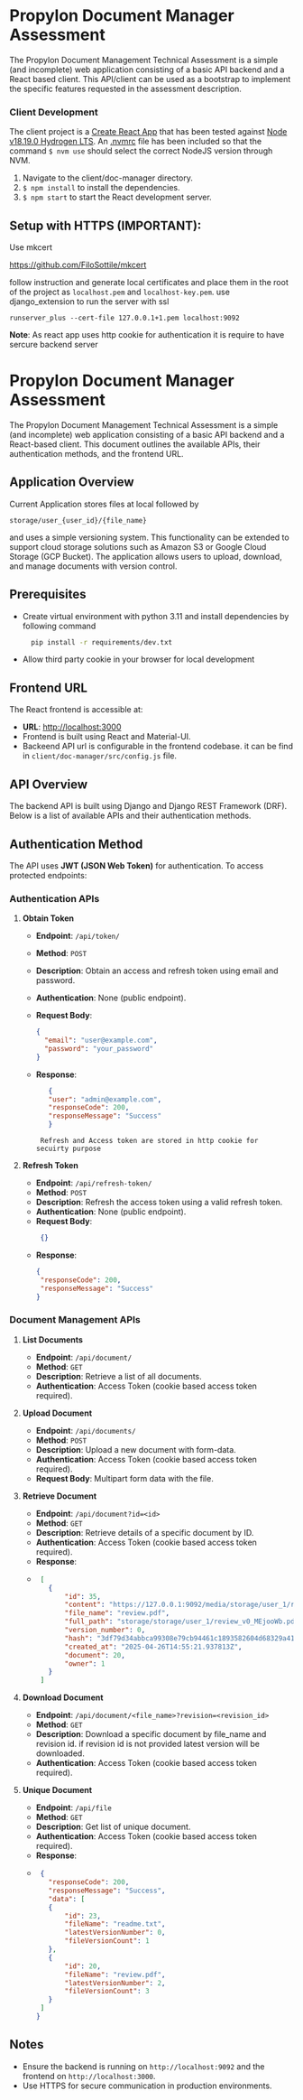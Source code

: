 # Propylon Document Manager Assessment

The Propylon Document Management Technical Assessment is a simple (and incomplete) web application consisting of a basic API backend and a React based client.  This API/client can be used as a bootstrap to implement the specific features requested in the assessment description. 


### Client Development 
The client project is a [Create React App](https://create-react-app.dev/) that has been tested against [Node v18.19.0 Hydrogen LTS](https://nodejs.org/download/release/v18.19.0/).  An [.nvmrc](https://github.com/nvm-sh/nvm#calling-nvm-use-automatically-in-a-directory-with-a-nvmrc-file) file has been included so that the command `$ nvm use` should select the correct NodeJS version through NVM.
1. Navigate to the client/doc-manager directory.
2. `$ npm install` to install the dependencies.
3. `$ npm start` to start the React development server.


## Setup with HTTPS (IMPORTANT):
Use mkcert 

https://github.com/FiloSottile/mkcert

follow instruction and generate local certificates
and place them in the root of the project as `localhost.pem` and `localhost-key.pem`.
use django_extension to run the server with ssl

`runserver_plus --cert-file 127.0.0.1+1.pem localhost:9092`

**Note**: As react app uses http cookie for authentication it is require to have sercure backend server

# Propylon Document Manager Assessment

The Propylon Document Management Technical Assessment is a simple (and incomplete) web application consisting of a basic API backend and a React-based client. This document outlines the available APIs, their authentication methods, and the frontend URL.

## Application Overview
Current Application stores files at local followed by 

```storage/user_{user_id}/{file_name} ```

and uses a simple versioning system.
This functionality can be extended to support cloud storage solutions such as Amazon S3 or Google Cloud Storage (GCP Bucket).
The application allows users to upload, download, and manage documents with version control.

## Prerequisites
- Create virtual environment with python 3.11 and install dependencies by following command
    ```bash
      pip install -r requirements/dev.txt
    ```
- Allow third party cookie in your browser for local development

## Frontend URL
The React frontend is accessible at:
- **URL**: [http://localhost:3000](http://localhost:3000)
- Frontend is built using React and Material-UI.
- Backeend API url is configurable in the frontend codebase. it can be find in `client/doc-manager/src/config.js` file.

## API Overview
The backend API is built using Django and Django REST Framework (DRF). Below is a list of available APIs and their authentication methods.

## Authentication Method
The API uses **JWT (JSON Web Token)** for authentication. To access protected endpoints:

### Authentication APIs
1. **Obtain Token**
   - **Endpoint**: `/api/token/`
   - **Method**: `POST`
   - **Description**: Obtain an access and refresh token using email and password.
   - **Authentication**: None (public endpoint).
   - **Request Body**:
     ```json
     {
       "email": "user@example.com",
       "password": "your_password"
     }
     ```
   - **Response**:
     ```json
        {
        "user": "admin@example.com",
        "responseCode": 200,
        "responseMessage": "Success"
        }
     ```
     
        ```commandline
         Refresh and Access token are stored in http cookie for secuirty purpose
        ```

2. **Refresh Token**
   - **Endpoint**: `/api/refresh-token/`
   - **Method**: `POST`
   - **Description**: Refresh the access token using a valid refresh token.
   - **Authentication**: None (public endpoint).
   - **Request Body**:
     ```json
      {}
     ```
   - **Response**:
     ```json
     {
      "responseCode": 200,
      "responseMessage": "Success"
     }
     ```


### Document Management APIs
1. **List Documents**
   - **Endpoint**: `/api/document/`
   - **Method**: `GET`
   - **Description**: Retrieve a list of all documents.
   - **Authentication**: Access Token (cookie based access token required).

2. **Upload Document**
   - **Endpoint**: `/api/documents/`
   - **Method**: `POST`
   - **Description**: Upload a new document with form-data.
   - **Authentication**: Access Token (cookie based access token required).
   - **Request Body**: Multipart form data with the file.

3. **Retrieve Document**
   - **Endpoint**: `/api/document?id=<id>`
   - **Method**: `GET`
   - **Description**: Retrieve details of a specific document by ID.
   - **Authentication**: Access Token (cookie based access token required).
   - **Response**:
   - ```json
      [
        {
            "id": 35,
            "content": "https://127.0.0.1:9092/media/storage/user_1/review_v0_MEjooWb.pdf",
            "file_name": "review.pdf",
            "full_path": "storage/storage/user_1/review_v0_MEjooWb.pdf",
            "version_number": 0,
            "hash": "3df79d34abbca99308e79cb94461c1893582604d68329a41fd4bec1885e6adb4",
            "created_at": "2025-04-26T14:55:21.937813Z",
            "document": 20,
            "owner": 1
        }
      ]
     ```

4. **Download Document**
   - **Endpoint**: `/api/document/<file_name>?revision=<revision_id>`
   - **Method**: `GET`
   - **Description**: Download a specific document by file_name and revision id. if revision id is not provided latest version will be downloaded.
   - **Authentication**: Access Token (cookie based access token required).

5. **Unique Document**
   - **Endpoint**: `/api/file`
   - **Method**: `GET`
   - **Description**: Get list of unique document.
   - **Authentication**: Access Token (cookie based access token required).
   - **Response**:
   - ```json
      {
        "responseCode": 200,
        "responseMessage": "Success",
        "data": [
        {
            "id": 23,
            "fileName": "readme.txt",
            "latestVersionNumber": 0,
            "fileVersionCount": 1
        },
        {
            "id": 20,
            "fileName": "review.pdf",
            "latestVersionNumber": 2,
            "fileVersionCount": 3
        }
      ]
     }
     ```


## Notes
- Ensure the backend is running on `http://localhost:9092` and the frontend on `http://localhost:3000`.
- Use HTTPS for secure communication in production environments.
```
